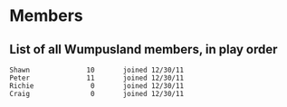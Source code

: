 Members
=======

List of all Wumpusland members, in play order
--------------------------------------------

    Shawn              10       joined 12/30/11
    Peter              11       joined 12/30/11
    Richie              0       joined 12/30/11
    Craig               0       joined 12/30/11
